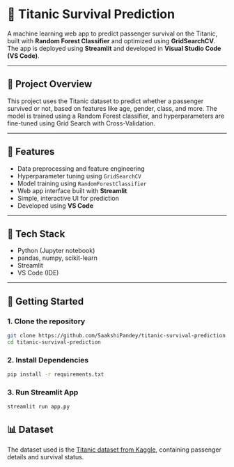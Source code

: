 # 🚢 Titanic Survival Prediction

A machine learning web app to predict passenger survival on the Titanic, built with **Random Forest Classifier** and optimized using **GridSearchCV**. The app is deployed using **Streamlit** and developed in **Visual Studio Code (VS Code)**.

---

## 📌 Project Overview

This project uses the Titanic dataset to predict whether a passenger survived or not, based on features like age, gender, class, and more. The model is trained using a Random Forest classifier, and hyperparameters are fine-tuned using Grid Search with Cross-Validation.

---

## 🔧 Features

- Data preprocessing and feature engineering  
- Hyperparameter tuning using `GridSearchCV`  
- Model training using `RandomForestClassifier`  
- Web app interface built with **Streamlit**  
- Simple, interactive UI for prediction  
- Developed using **VS Code**

---

## 🧪 Tech Stack

- Python (Jupyter notebook) 
- pandas, numpy, scikit-learn  
- Streamlit  
- VS Code (IDE)

---

## 🚀 Getting Started

### 1. Clone the repository

```bash
git clone https://github.com/SaakshiPandey/titanic-survival-prediction.git
cd titanic-survival-prediction
```

### 2. Install Dependencies

```bash
pip install -r requirements.txt
```

### 3. Run Streamlit App

```bash
streamlit run app.py
```


## 📊 Dataset

The dataset used is the [Titanic dataset from Kaggle](https://www.kaggle.com/competitions/titanic/data), containing passenger details and survival status.
